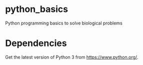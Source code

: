 # python_basics
 Python programming basics to solve biological problems

 # Dependencies
Get the latest version of Python 3 from https://www.python.org/.
